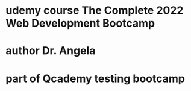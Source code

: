 # udemy course The Complete 2022 Web Development Bootcamp
# author Dr. Angela
# part of Qcademy testing bootcamp
